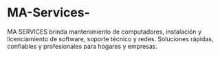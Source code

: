 # MA-Services-
MA SERVICES brinda mantenimiento de computadores, instalación y licenciamiento de software, soporte técnico y redes. Soluciones rápidas, confiables y profesionales para hogares y empresas.

